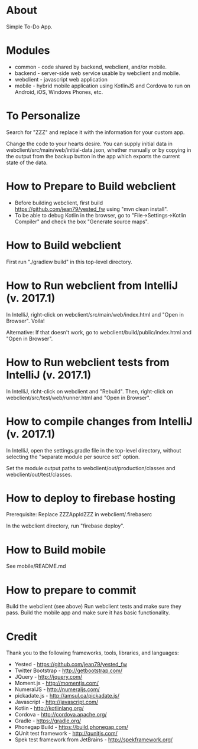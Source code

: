 # About
Simple To-Do App.

# Modules                 

* common - code shared by backend, webclient, and/or mobile.
* backend - server-side web service usable by webclient and mobile.
* webclient - javascript web application
* mobile - hybrid mobile application using KotlinJS and Cordova to run on Android, iOS, Windows Phones, etc.

# To Personalize

Search for "ZZZ" and replace it with the information for your custom app.

Change the code to your hearts desire.
You can supply initial data in webclient/src/main/web/initial-data.json, 
whether manually or by copying in the output from the backup button in the app 
which exports the current state of the data. 

# How to Prepare to Build webclient

* Before building webclient, first build https://github.com/jean79/yested_fw using "mvn clean install".
* To be able to debug Kotlin in the browser, go to "File->Settings->Kotlin Compiler" and check the box "Generate source maps".
 
# How to Build webclient

First run "./gradlew build" in this top-level directory.

# How to Run webclient from IntelliJ (v. 2017.1)

In IntelliJ, right-click on webclient/src/main/web/index.html and "Open in Browser".  Voila!

Alternative: If that doesn't work, go to webclient/build/public/index.html and "Open in Browser".

# How to Run webclient tests from IntelliJ (v. 2017.1)

In IntelliJ, richt-click on webclient and "Rebuild".
Then, right-click on webclient/src/test/web/runner.html and "Open in Browser".

# How to compile changes from IntelliJ (v. 2017.1)

In IntelliJ, open the settings.gradle file in the top-level directory,
without selecting the "separate module per source set" option.

Set the module output paths to webclient/out/production/classes and webclient/out/test/classes.

# How to deploy to firebase hosting

Prerequisite: Replace ZZZAppIdZZZ in webclient/.firebaserc

In the webclient directory, run "firebase deploy".

# How to Build mobile

See mobile/README.md

# How to prepare to commit

Build the webclient (see above)
Run webclient tests and make sure they pass.
Build the mobile app and make sure it has basic functionality.

# Credit
Thank you to the following frameworks, tools, libraries, and languages:
* Yested - https://github.com/jean79/yested_fw
* Twitter Bootstrap - http://getbootstrap.com/
* JQuery - http://jquery.com/
* Moment.js - http://momentjs.com/
* NumeralJS - http://numeraljs.com/
* pickadate.js - http://amsul.ca/pickadate.js/ 
* Javascript - http://javascript.com/
* Kotlin - http://kotlinlang.org/
* Cordova - http://cordova.apache.org/
* Gradle - https://gradle.org/
* Phonegap Build - https://build.phonegap.com/
* QUnit test framework - http://qunitjs.com/
* Spek test framework from JetBrains - http://spekframework.org/
